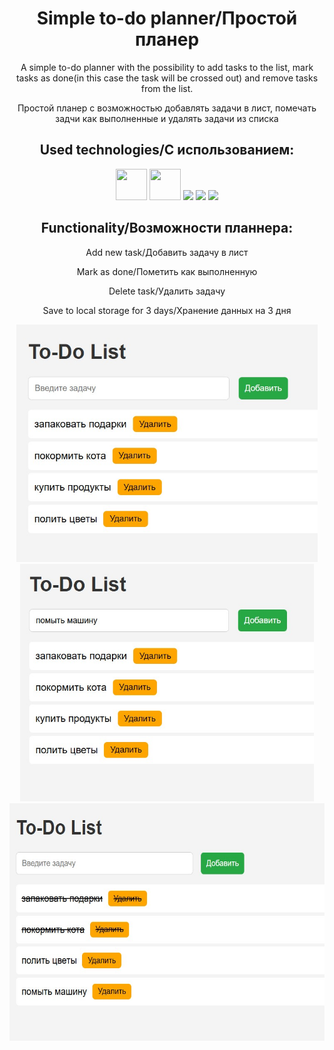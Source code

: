 <div id="header" align="center">
  <h1> Simple to-do planner/Простой планер</h1>
  <p>A simple to-do planner with the possibility to add tasks to the list, mark tasks as done(in this case the task will be crossed out) and remove tasks from the list.</p>
<p>Простой планер с возможностью добавлять задачи в лист, помечать задчи как выполненные и удалять задачи из списка</p>
  <h2>Used technologies/С использованием:</h2> 
    <div id=technologies>
        <img src="https://cdn-icons-png.flaticon.com/128/1199/1199124.png" height="50" width="50">
        <img src="https://cdn.icon-icons.com/icons2/2415/PNG/512/typescript_original_logo_icon_146317.png" height="50" width="50">
        <img src="https://img.shields.io/badge/html5-%23E34F26.svg?style=for-the-badge&logo=html5&logoColor=white">
        <img src="https://img.shields.io/badge/css3-%231572B6.svg?style=for-the-badge&logo=css3&logoColor=white">
        <img src="https://img.shields.io/badge/github-%23121011.svg?style=for-the-badge&logo=github&logoColor=white">
    </div>
  <h2>Functionality/Возможности планнера:</h2>
  <p>Add new task/Добавить задачу в лист</p>
  <p>Mark as done/Пометить как выполненную</p>
  <p>Delete task/Удалить задачу</p>
  <p>Save to local storage for 3 days/Хранение данных на 3 дня</p>
  <img src="../images/todo_1.jpg" height="380">
  <img src="./images/todo_2.jpg" height="380">
  <img src="./images/todo_3.jpg" height="380">
</div>
